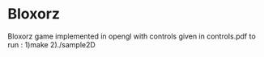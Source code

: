 # Bloxorz
Bloxorz game implemented in opengl with controls given in controls.pdf
to run : 1)make 2)./sample2D
